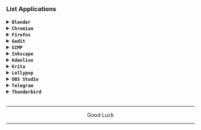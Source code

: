 
### List Applications

<details><summary><code><b>Blender</b></code></summary></br>

```
apk add blender
```
</details>

<details><summary><code><b>Chromium</b></code></summary></br>

[> Click Here <](https://github.com/wahasa/Alpine/blob/main/Apps/Chromiumfix.md#fixed-chromium-on-alpine)
</details>

<details><summary><code><b>Firefox</b></code></summary></br>

[> Click Here <](https://github.com/wahasa/Alpine/blob/main/Apps/Firefoxfix.md#fixed-firefox-on-alpine)
</details>

<details><summary><code><b>Gedit</b></code></summary></br>

```
apk add gedit
```
</details>

<details><summary><code><b>GIMP</b></code></summary></br>

```
apk add gimp
```
</details>

<details><summary><code><b>Inkscape</b></code></summary></br>

```
apk add inkscape
```
</details>

<details><summary><code><b>Kdenlive</b></code></summary></br>

```
apk add kdenlive
```
</details>

<details><summary><code><b>Krita</b></code></summary></br>

```
apk add krita
```
</details>

<details><summary><code><b>Lollypop</b></code></summary></br>

```
apk add lollypop
```
</details>

<details><summary><code><b>OBS Studio</b></code></summary></br>

```
apk add obs-studio
```
</details>

<details><summary><code><b>Telegram</b></code></summary></br>

```
apk add telegram-desktop
```
</details>

<details><summary><code><b>Thunderbird</b></code></summary></br>

```
apk add thunderbird
```
</details>
</br>

---
<p align="center">Good Luck</p>

---
